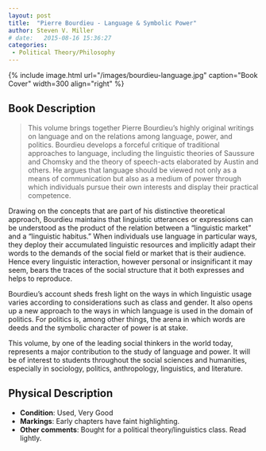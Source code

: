 ```yaml
---
layout: post
title:  "Pierre Bourdieu - Language & Symbolic Power"
author: Steven V. Miller
# date:   2015-08-16 15:36:27
categories: 
 - Political Theory/Philosophy
---
```



{% include image.html url="/images/bourdieu-language.jpg" caption="Book Cover" width=300 align="right" %}

## Book Description

> This volume brings together Pierre Bourdieu’s highly original writings on language and on the relations among language, power, and politics. Bourdieu develops a forceful critique of traditional approaches to language, including the linguistic theories of Saussure and Chomsky and the theory of speech-acts elaborated by Austin and others. He argues that language should be viewed not only as a means of communication but also as a medium of power through which individuals pursue their own interests and display their practical competence.
> 
Drawing on the concepts that are part of his distinctive theoretical approach, Bourdieu maintains that linguistic utterances or expressions can be understood as the product of the relation between a “linguistic market” and a “linguistic habitus.” When individuals use language in particular ways, they deploy their accumulated linguistic resources and implicitly adapt their words to the demands of the social field or market that is their audience. Hence every linguistic interaction, however personal or insignificant it may seem, bears the traces of the social structure that it both expresses and helps to reproduce.
> 
Bourdieu’s account sheds fresh light on the ways in which linguistic usage varies according to considerations such as class and gender. It also opens up a new approach to the ways in which language is used in the domain of politics. For politics is, among other things, the arena in which words are deeds and the symbolic character of power is at stake.
> 
This volume, by one of the leading social thinkers in the world today, represents a major contribution to the study of language and power. It will be of interest to students throughout the social sciences and humanities, especially in sociology, politics, anthropology, linguistics, and literature.



## Physical Description

- **Condition**: Used, Very Good
- **Markings**: Early chapters have faint highlighting.
- **Other comments**: Bought for a political theory/linguistics class. Read lightly.

